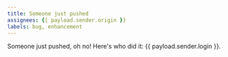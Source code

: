 ```yaml
---
title: Someone just pushed
assignees: {{ payload.sender.origin }}
labels: bug, enhancement
---
```

Someone just pushed, oh no! Here's who did it: {{ payload.sender.login }}.